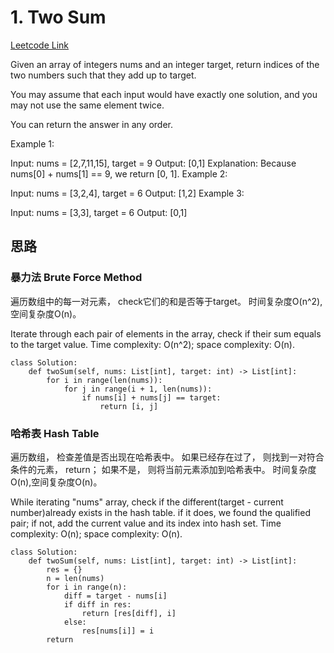 # 1. Two Sum
[Leetcode Link](https://leetcode.com/problems/two-sum/)

Given an array of integers nums and an integer target, return indices of the two numbers such that they add up to target.

You may assume that each input would have exactly one solution, and you may not use the same element twice.

You can return the answer in any order.

Example 1:

Input: nums = [2,7,11,15], target = 9
Output: [0,1]
Explanation: Because nums[0] + nums[1] == 9, we return [0, 1].
Example 2:

Input: nums = [3,2,4], target = 6
Output: [1,2]
Example 3:

Input: nums = [3,3], target = 6
Output: [0,1]


## 思路

### 暴力法 Brute Force Method
遍历数组中的每一对元素， check它们的和是否等于target。
时间复杂度O(n^2),空间复杂度O(n)。

Iterate through each pair of elements in the array, check if their sum equals to the target value.
Time complexity: O(n^2); space complexity: O(n).
```python3
class Solution:
    def twoSum(self, nums: List[int], target: int) -> List[int]:        
        for i in range(len(nums)):
            for j in range(i + 1, len(nums)):
                if nums[i] + nums[j] == target:
                    return [i, j]
````

### 哈希表 Hash Table
遍历数组， 检查差值是否出现在哈希表中。 如果已经存在过了， 则找到一对符合条件的元素， return； 如果不是， 则将当前元素添加到哈希表中。
时间复杂度O(n),空间复杂度O(n)。

While iterating "nums" array, check if the different(target - current number)already exists in the hash table. if it does, we found the qualified pair; if not, add the current value and its index into hash set.
Time complexity: O(n); space complexity: O(n).
```python3
class Solution:
    def twoSum(self, nums: List[int], target: int) -> List[int]:        
        res = {}
        n = len(nums)
        for i in range(n):
            diff = target - nums[i]
            if diff in res:
                return [res[diff], i]
            else:
                res[nums[i]] = i
        return
```




